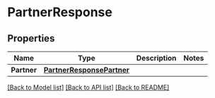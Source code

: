 # PartnerResponse

## Properties

Name | Type | Description | Notes
------------ | ------------- | ------------- | -------------
**Partner** | [**PartnerResponsePartner**](partnerResponse_partner.md) |  | 

[[Back to Model list]](../README.md#documentation-for-models) [[Back to API list]](../README.md#documentation-for-api-endpoints) [[Back to README]](../README.md)


